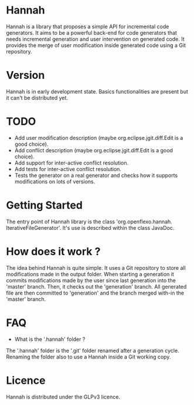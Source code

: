 Hannah
======

Hannah is a library that proposes a simple API for incremental code generators. 
It aims to be a powerful back-end for code generators that needs incremental 
generation and user intervention on generated code. It provides the merge of 
user modification inside generated code using a Git repository.

Version
=======

Hannah is in early development state. Basics functionalities are present but it
 can't be distributed yet.

TODO
====

* Add user modification description (maybe org.eclipse.jgit.diff.Edit is a good
  choice).
* Add conflict description (maybe org.eclipse.jgit.diff.Edit is a good choice).
* Add support for inter-active conflict resolution.
* Add tests for inter-active conflict resolution.
* Tests the generator on a real generator and checks how it supports 
  modifications on lots of versions.

Getting Started
===============

The entry point of Hannah library is the class 'org.openflexo.hannah.
IterativeFileGenerator'. It's use is described within the class JavaDoc.

How does it work ?
==================

The idea behind Hannah is quite simple. It uses a Git repository to store all 
modifications made in the output folder. When starting a generation it commits 
modifications made by the user since last generation into the 'master' branch.
Then, it checks out the 'generation' branch. All generated file are then 
committed to 'generation' and the branch merged with-in the 'master' branch.

FAQ
===

* What is the '.hannah' folder ?

The '.hannah' folder is the '.git' folder renamed after a generation cycle. Renaming the folder also to use a Hannah inside a Git working copy.


Licence
=======

Hannah is distributed under the GLPv3 licence.
